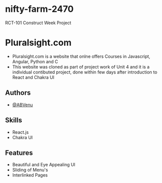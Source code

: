 # nifty-farm-2470
RCT-101 Construct Week Project

# Pluralsight.com
- Pluralsight.com is a website that onlne offers Courses in Javascript, Angular, Python and C
- This website was cloned as part of project work of Unit 4 and it is a individual contibuted project, done within few days after introduction to React and Chakra UI

## Authors
- [@ABVenu](https://github.com/ABVenu)

## Skills
- React.js
- Chakra UI


## Features
- Beautiful and Eye Appealing UI
- Sliding of Menu's
- Interlinked Pages
